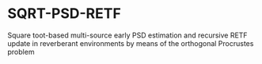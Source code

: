 # SQRT-PSD-RETF
Square toot-based multi-source early PSD estimation and recursive RETF update in reverberant environments by means of the orthogonal Procrustes problem
